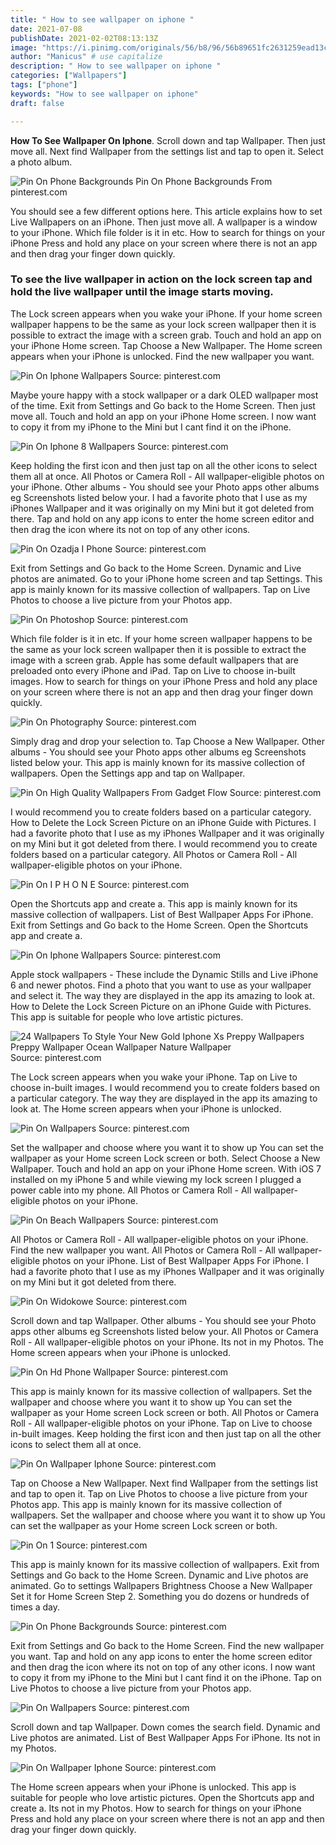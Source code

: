 ```yaml
---
title: " How to see wallpaper on iphone "
date: 2021-07-08
publishDate: 2021-02-02T08:13:13Z
image: "https://i.pinimg.com/originals/56/b8/96/56b89651fc2631259ead13cfea87ece9.jpg"
author: "Manicus" # use capitalize
description: " How to see wallpaper on iphone "
categories: ["Wallpapers"]
tags: ["phone"]
keywords: "How to see wallpaper on iphone"
draft: false

---
```



**How To See Wallpaper On Iphone**. Scroll down and tap Wallpaper. Then just move all. Next find Wallpaper from the settings list and tap to open it. Select a photo album.

![Pin On Phone Backgrounds](https://i.pinimg.com/474x/c1/4a/76/c14a769a87af26d9e0ea6d18b6dccd58.jpg "Pin On Phone Backgrounds")
Pin On Phone Backgrounds From pinterest.com


You should see a few different options here. This article explains how to set Live Wallpapers on an iPhone. Then just move all. A wallpaper is a window to your iPhone. Which file folder is it in etc. How to search for things on your iPhone Press and hold any place on your screen where there is not an app and then drag your finger down quickly.

### To see the live wallpaper in action on the lock screen tap and hold the live wallpaper until the image starts moving.

The Lock screen appears when you wake your iPhone. If your home screen wallpaper happens to be the same as your lock screen wallpaper then it is possible to extract the image with a screen grab. Touch and hold an app on your iPhone Home screen. Tap Choose a New Wallpaper. The Home screen appears when your iPhone is unlocked. Find the new wallpaper you want.


![Pin On Iphone Wallpapers](https://i.pinimg.com/originals/7b/d2/ea/7bd2eab9cb87a62454ad71acf24118d9.jpg "Pin On Iphone Wallpapers")
Source: pinterest.com

Maybe youre happy with a stock wallpaper or a dark OLED wallpaper most of the time. Exit from Settings and Go back to the Home Screen. Then just move all. Touch and hold an app on your iPhone Home screen. I now want to copy it from my iPhone to the Mini but I cant find it on the iPhone.

![Pin On Iphone 8 Wallpapers](https://i.pinimg.com/originals/b2/7a/92/b27a92cf66e63413c3cafeddfd57d027.jpg "Pin On Iphone 8 Wallpapers")
Source: pinterest.com

Keep holding the first icon and then just tap on all the other icons to select them all at once. All Photos or Camera Roll - All wallpaper-eligible photos on your iPhone. Other albums - You should see your Photo apps other albums eg Screenshots listed below your. I had a favorite photo that I use as my iPhones Wallpaper and it was originally on my Mini but it got deleted from there. Tap and hold on any app icons to enter the home screen editor and then drag the icon where its not on top of any other icons.

![Pin On Ozadja I Phone](https://i.pinimg.com/564x/ed/34/34/ed34347c1317ae42697e25372154ab28.jpg "Pin On Ozadja I Phone")
Source: pinterest.com

Exit from Settings and Go back to the Home Screen. Dynamic and Live photos are animated. Go to your iPhone home screen and tap Settings. This app is mainly known for its massive collection of wallpapers. Tap on Live Photos to choose a live picture from your Photos app.

![Pin On Photoshop](https://i.pinimg.com/736x/48/48/13/4848137765497f6facc45e7d3866eb67.jpg "Pin On Photoshop")
Source: pinterest.com

Which file folder is it in etc. If your home screen wallpaper happens to be the same as your lock screen wallpaper then it is possible to extract the image with a screen grab. Apple has some default wallpapers that are preloaded onto every iPhone and iPad. Tap on Live to choose in-built images. How to search for things on your iPhone Press and hold any place on your screen where there is not an app and then drag your finger down quickly.

![Pin On Photography](https://i.pinimg.com/564x/08/c4/84/08c484940903e52a7c7c08206e5dfb9e.jpg "Pin On Photography")
Source: pinterest.com

Simply drag and drop your selection to. Tap Choose a New Wallpaper. Other albums - You should see your Photo apps other albums eg Screenshots listed below your. This app is mainly known for its massive collection of wallpapers. Open the Settings app and tap on Wallpaper.

![Pin On High Quality Wallpapers From Gadget Flow](https://i.pinimg.com/originals/eb/c5/c9/ebc5c9f9bbc4fa6c11490281b91700b3.jpg "Pin On High Quality Wallpapers From Gadget Flow")
Source: pinterest.com

I would recommend you to create folders based on a particular category. How to Delete the Lock Screen Picture on an iPhone Guide with Pictures. I had a favorite photo that I use as my iPhones Wallpaper and it was originally on my Mini but it got deleted from there. I would recommend you to create folders based on a particular category. All Photos or Camera Roll - All wallpaper-eligible photos on your iPhone.

![Pin On I P H O N E](https://i.pinimg.com/originals/87/92/4e/87924e7f2c767698c4b565507ac6e647.png "Pin On I P H O N E")
Source: pinterest.com

Open the Shortcuts app and create a. This app is mainly known for its massive collection of wallpapers. List of Best Wallpaper Apps For iPhone. Exit from Settings and Go back to the Home Screen. Open the Shortcuts app and create a.

![Pin On Iphone Wallpapers](https://i.pinimg.com/originals/e7/9d/6e/e79d6ee17d880592358a126c1043f2e8.jpg "Pin On Iphone Wallpapers")
Source: pinterest.com

Apple stock wallpapers - These include the Dynamic Stills and Live iPhone 6 and newer photos. Find a photo that you want to use as your wallpaper and select it. The way they are displayed in the app its amazing to look at. How to Delete the Lock Screen Picture on an iPhone Guide with Pictures. This app is suitable for people who love artistic pictures.

![24 Wallpapers To Style Your New Gold Iphone Xs Preppy Wallpapers Preppy Wallpaper Ocean Wallpaper Nature Wallpaper](https://i.pinimg.com/736x/27/9e/89/279e897d169a8b16fba205b23b458656.jpg "24 Wallpapers To Style Your New Gold Iphone Xs Preppy Wallpapers Preppy Wallpaper Ocean Wallpaper Nature Wallpaper")
Source: pinterest.com

The Lock screen appears when you wake your iPhone. Tap on Live to choose in-built images. I would recommend you to create folders based on a particular category. The way they are displayed in the app its amazing to look at. The Home screen appears when your iPhone is unlocked.

![Pin On Wallpapers](https://i.pinimg.com/736x/fc/c8/fc/fcc8fc9b52e29ec4fe0dcda082bb99a1.jpg "Pin On Wallpapers")
Source: pinterest.com

Set the wallpaper and choose where you want it to show up You can set the wallpaper as your Home screen Lock screen or both. Select Choose a New Wallpaper. Touch and hold an app on your iPhone Home screen. With iOS 7 installed on my iPhone 5 and while viewing my lock screen I plugged a power cable into my phone. All Photos or Camera Roll - All wallpaper-eligible photos on your iPhone.

![Pin On Beach Wallpapers](https://i.pinimg.com/originals/7f/92/31/7f923139e5a93b7302d7f240fa8b19bc.jpg "Pin On Beach Wallpapers")
Source: pinterest.com

All Photos or Camera Roll - All wallpaper-eligible photos on your iPhone. Find the new wallpaper you want. All Photos or Camera Roll - All wallpaper-eligible photos on your iPhone. List of Best Wallpaper Apps For iPhone. I had a favorite photo that I use as my iPhones Wallpaper and it was originally on my Mini but it got deleted from there.

![Pin On Widokowe](https://i.pinimg.com/originals/e2/cf/6e/e2cf6ed2f0110ded39a0619e30c9a2bf.jpg "Pin On Widokowe")
Source: pinterest.com

Scroll down and tap Wallpaper. Other albums - You should see your Photo apps other albums eg Screenshots listed below your. All Photos or Camera Roll - All wallpaper-eligible photos on your iPhone. Its not in my Photos. The Home screen appears when your iPhone is unlocked.

![Pin On Hd Phone Wallpaper](https://i.pinimg.com/originals/59/2d/e9/592de99723b7dd875b77b4b1d66665eb.png "Pin On Hd Phone Wallpaper")
Source: pinterest.com

This app is mainly known for its massive collection of wallpapers. Set the wallpaper and choose where you want it to show up You can set the wallpaper as your Home screen Lock screen or both. All Photos or Camera Roll - All wallpaper-eligible photos on your iPhone. Tap on Live to choose in-built images. Keep holding the first icon and then just tap on all the other icons to select them all at once.

![Pin On Wallpaper Iphone](https://i.pinimg.com/564x/01/6f/85/016f853cbaa0531ad02d4f30f7b8f5c8.jpg "Pin On Wallpaper Iphone")
Source: pinterest.com

Tap on Choose a New Wallpaper. Next find Wallpaper from the settings list and tap to open it. Tap on Live Photos to choose a live picture from your Photos app. This app is mainly known for its massive collection of wallpapers. Set the wallpaper and choose where you want it to show up You can set the wallpaper as your Home screen Lock screen or both.

![Pin On 1](https://i.pinimg.com/originals/68/81/1b/68811b298d868d35dc4d81c934920b1f.png "Pin On 1")
Source: pinterest.com

This app is mainly known for its massive collection of wallpapers. Exit from Settings and Go back to the Home Screen. Dynamic and Live photos are animated. Go to settings Wallpapers Brightness Choose a New Wallpaper Set it for Home Screen Step 2. Something you do dozens or hundreds of times a day.

![Pin On Phone Backgrounds](https://i.pinimg.com/474x/c1/4a/76/c14a769a87af26d9e0ea6d18b6dccd58.jpg "Pin On Phone Backgrounds")
Source: pinterest.com

Exit from Settings and Go back to the Home Screen. Find the new wallpaper you want. Tap and hold on any app icons to enter the home screen editor and then drag the icon where its not on top of any other icons. I now want to copy it from my iPhone to the Mini but I cant find it on the iPhone. Tap on Live Photos to choose a live picture from your Photos app.

![Pin On Wallpapers](https://i.pinimg.com/736x/57/10/01/5710017827c830c7d76284c67eab2ddc.jpg "Pin On Wallpapers")
Source: pinterest.com

Scroll down and tap Wallpaper. Down comes the search field. Dynamic and Live photos are animated. List of Best Wallpaper Apps For iPhone. Its not in my Photos.

![Pin On Wallpaper Iphone](https://i.pinimg.com/originals/56/b8/96/56b89651fc2631259ead13cfea87ece9.jpg "Pin On Wallpaper Iphone")
Source: pinterest.com

The Home screen appears when your iPhone is unlocked. This app is suitable for people who love artistic pictures. Open the Shortcuts app and create a. Its not in my Photos. How to search for things on your iPhone Press and hold any place on your screen where there is not an app and then drag your finger down quickly.


